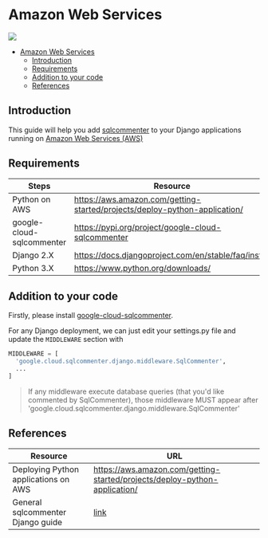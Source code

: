 # Amazon Web Services
![](/opentelemetry-sqlcommenter/images/aws-logo.png)

- [Amazon Web Services](#amazon-web-services)
    - [Introduction](#introduction)
    - [Requirements](#requirements)
    - [Addition to your code](#addition-to-your-code)
    - [References](#references)


## Introduction

This guide will help you add [sqlcommenter](https://github.com/open-telemetry/opentelemetry-sqlcommenter) to your Django applications running on [Amazon Web Services (AWS)](https://aws.amazon.com)

## Requirements

| Steps                     | Resource                                                                   |
| ------------------------- | -------------------------------------------------------------------------- |
| Python on AWS             | https://aws.amazon.com/getting-started/projects/deploy-python-application/ |
| google-cloud-sqlcommenter | https://pypi.org/project/google-cloud-sqlcommenter                         |
| Django 2.X                | https://docs.djangoproject.com/en/stable/faq/install                       |
| Python 3.X                | https://www.python.org/downloads/                                          |

## Addition to your code

Firstly, please install [google-cloud-sqlcommenter](README.md#installation).

For any Django deployment, we can just edit your settings.py file and update the `MIDDLEWARE` section
with
```python
MIDDLEWARE = [
  'google.cloud.sqlcommenter.django.middleware.SqlCommenter',
  ...
]
```

>If any middleware execute database queries (that you'd like commented by SqlCommenter), those middleware MUST appear after
'google.cloud.sqlcommenter.django.middleware.SqlCommenter'

## References

| Resource                             | URL                                                                        |
| ------------------------------------ | -------------------------------------------------------------------------- |
| Deploying Python applications on AWS | https://aws.amazon.com/getting-started/projects/deploy-python-application/ |
| General sqlcommenter Django guide    | [link](README.md)                                                     |